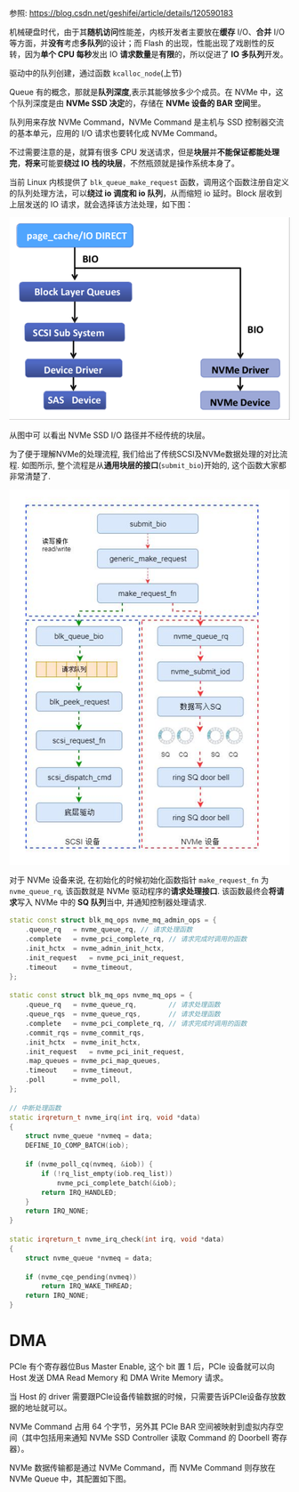 







参照: https://blog.csdn.net/geshifei/article/details/120590183

机械硬盘时代，由于其**随机访问**性能差，内核开发者主要放在**缓存** I/O、**合并** I/O 等方面，并**没有**考虑**多队列**的设计；而 Flash 的出现，性能出现了戏剧性的反转，因为**单个 CPU 每秒**发出 IO **请求数量**是**有限**的，所以促进了 **IO 多队列**开发。

驱动中的队列创建，通过函数 `kcalloc_node`(上节)

Queue 有的概念，那就是**队列深度**,表示其能够放多少个成员。在 NVMe 中，这个队列深度是由 **NVMe SSD 决定**的，存储在 **NVMe 设备的 BAR 空间**里。

队列用来存放 NVMe Command，NVMe Command 是主机与 SSD 控制器交流的基本单元，应用的 I/O 请求也要转化成 NVMe Command。

不过需要注意的是，就算有很多 CPU 发送请求，但是**块层**并**不能保证都能处理完**，**将来**可能要**绕过 IO 栈的块层**，不然瓶颈就是操作系统本身了。

当前 Linux 内核提供了 `blk_queue_make_request` 函数，调用这个函数注册自定义的队列处理方法，可以**绕过 io 调度和 io 队列**，从而缩短 io 延时。Block 层收到上层发送的 IO 请求，就会选择该方法处理，如下图：

![2023-03-16-21-10-20.png](./images/2023-03-16-21-10-20.png)

从图中可 以看出 NVMe SSD I/O 路径并不经传统的块层。










为了便于理解NVMe的处理流程, 我们给出了传统SCSI及NVMe数据处理的对比流程. 如图所示, 整个流程是从**通用块层的接口**(`submit_bio`)开始的, 这个函数大家都非常清楚了.

![2023-02-09-21-45-27.png](./images/2023-02-09-21-45-27.png)

对于 NVMe 设备来说, 在初始化的时候初始化函数指针 `make_request_fn` 为 `nvme_queue_rq`, 该函数就是 NVMe 驱动程序的**请求处理接口**. 该函数最终会**将请求**写入 NVMe 中的 **SQ 队列**当中, 并通知控制器处理请求.

```cpp
static const struct blk_mq_ops nvme_mq_admin_ops = {
	.queue_rq	= nvme_queue_rq, // 请求处理函数
	.complete	= nvme_pci_complete_rq, // 请求完成时调用的函数
	.init_hctx	= nvme_admin_init_hctx,
	.init_request	= nvme_pci_init_request,
	.timeout	= nvme_timeout,
};

static const struct blk_mq_ops nvme_mq_ops = {
	.queue_rq	= nvme_queue_rq,        // 请求处理函数
	.queue_rqs	= nvme_queue_rqs,       // 请求处理函数
	.complete	= nvme_pci_complete_rq, // 请求完成时调用的函数
	.commit_rqs	= nvme_commit_rqs,
	.init_hctx	= nvme_init_hctx,
	.init_request	= nvme_pci_init_request,
	.map_queues	= nvme_pci_map_queues,
	.timeout	= nvme_timeout,
	.poll		= nvme_poll,
};

// 中断处理函数
static irqreturn_t nvme_irq(int irq, void *data)
{
	struct nvme_queue *nvmeq = data;
	DEFINE_IO_COMP_BATCH(iob);

	if (nvme_poll_cq(nvmeq, &iob)) {
		if (!rq_list_empty(iob.req_list))
			nvme_pci_complete_batch(&iob);
		return IRQ_HANDLED;
	}
	return IRQ_NONE;
}

static irqreturn_t nvme_irq_check(int irq, void *data)
{
	struct nvme_queue *nvmeq = data;

	if (nvme_cqe_pending(nvmeq))
		return IRQ_WAKE_THREAD;
	return IRQ_NONE;
}
```




# DMA

PCIe 有个寄存器位Bus Master Enable, 这个 bit 置 1 后，PCIe 设备就可以向Host 发送 DMA Read Memory 和 DMA Write Memory 请求。

当 Host 的 driver 需要跟PCIe设备传输数据的时候，只需要告诉PCIe设备存放数据的地址就可以。

NVMe Command 占用 64 个字节，另外其 PCIe BAR 空间被映射到虚拟内存空间（其中包括用来通知 NVMe SSD Controller 读取 Command 的 Doorbell 寄存器）。

NVMe 数据传输都是通过 NVMe Command，而 NVMe Command 则存放在 NVMe Queue 中，其配置如下图。

